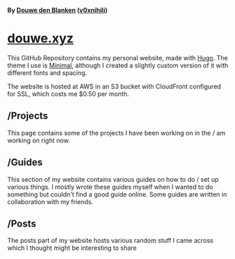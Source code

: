 **By [Douwe den Blanken](https://nl.linkedin.com/in/douwedenblanken) ([v0xnihili](https://github.com/V0XNIHILI/))**

# [douwe.xyz](https://douwe.xyz/)

This GitHub Repository contains my personal website, made with [Hugo](https://gohugo.io/). The theme I use is [Minimal](https://themes.gohugo.io/minimal/), although I created a slightly custom version of it with different fonts and spacing.

The website is hosted at AWS in an S3 bucket with CloudFront configured for SSL, which costs me $0.50 per month.

## /Projects

This page contains some of the projects I have been working on in the / am working on right now.

## /Guides

This section of my website contains various guides on how to do / set up various things. I mostly wrote these guides myself when I wanted to do something but couldn't find a good guide online. Some guides are written in collaboration with my friends.

## /Posts

The posts part of my website hosts various random stuff I came across which I thought might be interesting to share